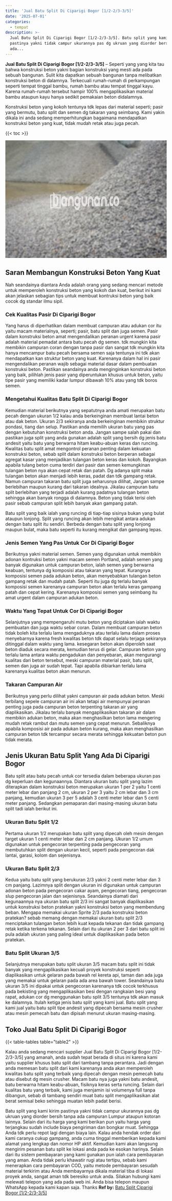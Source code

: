```yaml
---
title: 'Jual Batu Split Di Ciparigi Bogor [1/2-2/3-3/5]'
date: '2025-07-01'
categories:
  - tempat
description: >-
  Jual Batu Split Di Ciparigi Bogor [1/2-2/3-3/5]. Batu split yang kami kirim
  pastinya yakni tidak campur ukurannya pas dg ukruan yang diorder bersih tanpa
  ada...
---
```


**Jual Batu Split Di Ciparigi Bogor \[1/2-2/3-3/5\]** – Seperti yang yang kita tau bahwa konstruksi beton yakni bagian konstruksi yang mesti ada pada sebuah bangunan. Sulit kita dapatkan sebuah bangunan tanpa melibatkan konstruksi beton di dalamnya. Terkecuali rumah-rumah di perkampungan seperti tempat tinggal bambu, rumah bambu atau tempat tinggal kayu. Karena rumah-rumah tersebut hampir 100% mengaplikasikan material bambu ataupun kayu hanya sedikit pemakaian beton didalamnya.

Konstruksi beton yang kokoh tentunya tdk lepas dari material seperti; pasir yang bermutu, batu split dan semen dg takaran yang seimbang. Kami yakin dikala ini anda sedang memperhitungkan bagaimana mendapatkan konstruksi beton yang kuat, tidak mudah retak atau juga pecah.

{{< toc >}}

![Jual Batu Split Di Ciparigi Bogor [1/2-2/3-3/5]](/images/jual-batu-split-34.png)

## Saran Membangun Konstruksi Beton Yang Kuat

Nah seandainya diantara Anda adalah orang yang sedang mencari metode untuk memperoleh konstruksi beton yang kokoh dan kuat, berikut ini kami akan jelaskan sebagian tips untuk membuat kontruksi beton yang baik cocok dg standar ilmu sipil.

### Cek Kualitas Pasir Di Ciparigi Bogor

Yang harus di diperhatikan dalam membuat campuran atau adukan cor itu yaitu macam materialnya, seperti; pasir, batu split dan juga semen. Pasir dalam konstruksi beton amat mengendalikan peranan urgent karena pasir adalah material pemadat antara batu pecah dg semen. tdk mungkin kita membikin campuran coran dengan tanpa pasir dan sangat tdk mungkin kita hanya mencampur batu pecah bersama semen saja tentunya ini tdk akan mendapatkan kan struktur beton yang kuat. Karenanya dalam hal ini pasir mengendalikan peranan wajib sebagai material dasar dalam pembuatan konstruksi beton. Pastikan seandainya anda menginginkan konstruksi beton yang baik, pilihlah jenis pasir yang diperuntukan khusus untuk beton, yaitu tipe pasir yang memiliki kadar lumpur dibawah 10% atau yang tdk boros semen.

### Mengetahui Kualitas Batu Split Di Ciparigi Bogor

Kemudian material berikutnya yang sepatutnya anda amati merupakan batu pecah dengan ukuran 1/2 kalau anda berkeinginan membuat lantai beton atau dak beton. Ukuran 2/3 sekiranya anda berkeinginan membikin struktur pondasi, tiang dan selup. Pastikan anda memilih ukuran batu yang pas dengan kebutuhan konstruksi beton anda. Jangan sampe salah pakai dan pastikan juga split yang anda gunakan adalah split yang bersih dg jenis batu andesit yaitu batu yang berwarna hitam keabu-abuan keras dan runcing. Kwalitas batu split amat mengontrol peranan penting dalam kekuatan konstruksi beton, sebab split dalam konstruksi beton berperan sebagai agregat kasar yang menjadikan tulangan beton keras dan kokoh. Bayangkan apabila tulang beton cuma terdiri dari pasir dan semen kemungkinan tulangan beton nya akan cepat retak dan patah. Dg adanya split maka tulangan beton akan menjadi lebih keras, padat dan tdk gampang retak. Namun campuran takaran batu split juga seharusnya dilihat, Jangan sampe berlebihan maupun kurang dari takaran idealnya. Jikalau campuran batu split berlebihan yang terjadi adalah kurang padatnya tulangan beton sehingga akan banyak rongga di dalamnya. Beton yang tidak terisi oleh pasir sebab campuran split lebih banyak akan gampang patah.

Batu split yang baik ialah yang runcing di tiap-tiap sisinya bukan yang bulat ataupun lonjong. Split yang runcing akan lebih mengikat antara adukan dengan batu split itu sendiri. Berbeda dengan batu split yang lonjong maupun bulat, maka batu seperti itu kurang mengikat dan gampang lepas.

### Jenis Semen Yang Pas Untuk Cor Di Ciparigi Bogor

Berikutnya yakni material semen. Semen yang digunakan untuk membikin adonan kontruksi beton yakni macam semen Portland, adalah semen yang banyak digunakan untuk campuran beton, ialah semen yang berwarna keabuan, tentunya dg komposisi atau takaran yang tepat. Kurangnya komposisi semen pada adukan beton, akan menyebabkan tulangan beton gampang retak dan mudah patah. Seperti itu juga dg terlalu banyak komposisi semen karenanya campuran beton akan terlalu keras gampang patah dan cepat kering. Karenanya komposisi semen yang seimbang itu amat urgent dalam campuran adukan beton.

### Waktu Yang Tepat Untuk Cor Di Ciparigi Bogor

Selanjutnya yang mempengaruhi mutu beton yang diciptakan ialah waktu pembuatan dan juga waktu sebar coran. Dalam membuat campuran beton tidak boleh kita terlalu lama mengaduknya atau terlalu lama dalam proses menyebarnya karena fresh kwalitas beton tdk dapat selalu terjaga sekiranya ditinggal dalam waktu yang lama. kesegaran beton akan diperoleh saat beton diaduk secara merata, kemudian terus di gelar. Campuran beton yang terlalu lama antara waktu pengadukan dan penyebaran, akan mengurangi kualitas dari beton tersebut, meski campuran material pasir, batu split, semen dan juga air sudah tepat. Tapi apabila dibiarkan terlalu lama karenanya kualitas beton akan menurun.

### Takaran Campuran Air

Berikutnya yang perlu dilihat yakni campuran air pada adukan beton. Meski terbilang sepele campuran air ini akan tetapi air mempunyai peranan penting juga pada campuran beton terpenting takaran air yang diaplikasikan. Jikalau terlalu banyak mengaplikasikan takaran air dalam membikin adukan beton, maka akan menghasilkan beton lama mengering mudah retak rambut dan mutu semen yang cepat menurun. Sebaliknya apabila komposisi air pada adukan beton kurang, maka akan menghasilkan campuran beton tdk tercampur secara merata sehingga kekuatan beton pun tidak merata.

## Jenis Ukuran Batu Split Yang Ada Di Ciparigi Bogor

Batu split atau batu pecah untuk cor tersedia dalam beberapa ukuran pas dg keperluan dan kegunaannya. Diantara ukuran batu split yang lazim diterapkan dalam konstruksi beton merupakan ukuran 1 per 2 yaitu 1 centi meter lebar dan panjang 2 cm, ukuran 2 per 3 yaitu 2 cm lebar dan 3 cm panjang, kemudian ukuran 3 per 5 adalah 3 centi meter lebar dan 5 centi meter panjang. Sedangkan pemaparan dari masing-masing ukuran batu split tadi ialah berikut ini.

### Ukuran Batu Split 1/2

Pertama ukuran 1/2 merupakan batu split yang dipecah oleh mesin dengan target ukuran 1 centi meter lebar dan 2 cm panjang. Ukuran 1/2 umum digunakan untuk pengecoran terpenting pada pengecoran yang membutuhkan split dengan ukuran kecil, seperti pada pengecoran dak lantai, garasi, kolom dan sejenisnya.

### Ukuran Batu Split 2/3

Kedua yaitu batu split yang berukuran 2/3 yakni 2 centi meter lebar dan 3 cm panjang. Lazimnya split dengan ukuran ini digunakan untuk campuran adonan beton pada pengecoran cakar ayam, pengecoran tiang, pengecoran slup pengecoran jalan dan sejenisnya. Seandainya diamati dari kegunaannya nya ukuran batu split 2/3 ini sangat banyak diaplikasikan untuk konstruksi beton pratekan yakni konstruksi beton yang membendung beban. Mengapa memakai ukuran Sprite 2/3 pada konstruksi beton pratekan? sebab memang dengan memakai ukuran batu split 2/3 menciptakan tulangan beton lebih kuat kepada tekanan dan tidak gampang retak ketika terkena tekanan. Selain dari itu ukuran 2 per 3 dari batu split ini pula adalah ukuran yang paling ideal untuk diaplikasikan pada beton pratekan.

### Batu Split Ukuran 3/5

Selanjutnya merupakan batu split ukuran 3/5 macam batu split ini tidak banyak yang mengaplikasikan kecuali proyek konstruksi seperti diaplikasikan untuk gelaran pada bawah rel kereta api, taman dan ada juga yang memakai untuk gelaran pada ada area bawah tower. Seandainya batu ukuran 3/5 ini dipakai untuk pengecoran karenanya tdk cocok terkhusus pada bekisting yang mengaplikasikan besi dengan rangkaian besi yang rapat, adukan cor dg menggunakan batu split 3/5 tentunya tdk akan masuk ke dalamnya. Itulah ketiga jenis batu split yang kami jual. Batu split yang kami jual yaitu batu split tipe andesit yang dipecah bersama mesin crusher atau mesin pemecah batu dan dipisah menurut ukuran masing-masing.

## Toko Jual Batu Split Di Ciparigi Bogor

{{< table-tables table="table2" >}}

Kalau anda sedang mencari supplier Jual Batu Split Di Ciparigi Bogor \[1/2-2/3-3/5\] yang amanah, anda sudah tepat berada di situs ini karena kami yaitu supplier khusus batu split dari tambang tanpa perantara. Jadi dengan anda memesan batu split dari kami karenanya anda akan memperoleh kwalitas batu split yang terbaik yang dipecah dengan mesin pemecah batu atau disebut dg mesin crusher. Macam batu nya juga yakni batu andesit, batu berwarna hitam keabu-abuan, fisiknya keras serta runcing. Selain dari kualitas batu yang terbaik, kami juga menjamin isi volumenya full tanpa dibangun, sebab di tambang sendiri muat batu split mengaplikasikan alat berat semisal beko sehingga muatan lebih padat berisi.

Batu split yang kami kirim pastinya yakni tidak campur ukurannya pas dg ukruan yang diorder bersih tanpa ada campuran Lumpur ataupun kotoran lainnya. Selain dari itu harga yang kami berikan pun yaitu harga yang terjangkau sudah include biaya pengiriman dan bongkar muat. Sehingga Anda tdk perlu repot lagi dengan biaya lain. Kalau anda hendak order dari kami caranya cukup gampang, anda cuma tinggal memberikan kepada kami alamat yang lengkap dan nomor HP aktif. Kemudian kami akan langsung mengirim pesanan batu split ke lokasi anda pada ke esokan harinya. Selain dari itu sistem pembayaran yang kami gunakan pun ialah cara pembayaran yang aman. Anda tidak perlu khawatir rugi atau tertipu, sebab kami menerapkan cara pembayaran COD, yaitu metode pembayaran sesudah material terkirim atau Anda membayarnya dikala material tiba di lokasi proyek anda, sangat aman tdk beresiko untuk anda. Silakan hubungi kami melewati telepon yang ada pada web ini. Anda bisa telepon maupun WhatsApp kepada kami kapan saja. Thanks
**Ref by:** [Batu Split Ciparigi Bogor [1/2-2/3-3/5]](https://id.wikipedia.org/wiki/Batu)
